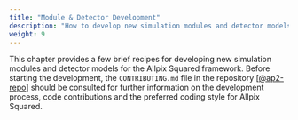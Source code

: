 ```yaml
---
title: "Module & Detector Development"
description: "How to develop new simulation modules and detector models."
weight: 9
---
```


This chapter provides a few brief recipes for developing new simulation
modules and detector models for the Allpix Squared framework. Before
starting the development, the `CONTRIBUTING.md` file in the repository
\[[@ap2-repo]\] should be consulted for further information on the
development process, code contributions and the preferred coding style
for Allpix Squared.


[@ap2-repo]: https://gitlab.cern.ch/allpix-squared/allpix-squared
